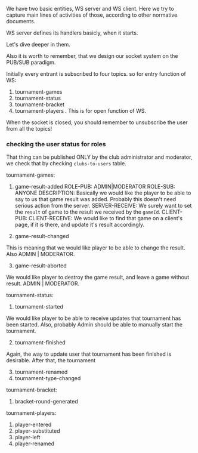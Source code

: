 


We have two basic entities, WS server and WS client. Here we try to capture main lines of activities of those, according to other normative documents. 



WS server defines its handlers basicly, when it starts. 

Let's dive deeper in them. 

Also it is worth to remember, that we design our socket system on the PUB/SUB paradigm.



Initially every entrant is subscribed to four topics. so for entry function of WS: 
1. tournament-games
2. tournament-status
3. tournament-bracket
4. tournament-players
. This is for open function of WS.

When the socket is closed, you should remember to unsubscribe the user from all the topics! 


### checking the user status for roles 
That thing can be published ONLY by the club administrator and moderator, we check that by checking `clubs-to-users` table. 


tournament-games: 



1. game-result-added
ROLE-PUB: ADMIN|MODERATOR
ROLE-SUB: ANYONE
DESCRIPTION: Basically we would like the player to be able to say to us that game result was added. Probably this doesn't need serious action from the server. 
SERVER-RECEIVE: We surely want to set the `result` of game to the result we received by the `gameId`. 
CLIENT-PUB: 
CLIENT-RECEIVE: We would like to find that game on a client's page, if it is there, and update it's result accordingly.

2. game-result-changed

This is meaning that we would like player to be able to change the result.  Also ADMIN | MODERATOR.


3. game-result-aborted

We would like player to destroy the game result, and leave a game without result. ADMIN | MODERATOR.


tournament-status:
1. tournament-started

We would like player to be able to receive updates that tournament has been started. Also, probably Admin should be able to manually start the tournament.


2. tournament-finished

Again, the way to update user that tournament has been finished is desirable. After that, the tournament 

3. tournament-renamed
4. tournament-type-changed

tournament-bracket:
1. bracket-round-generated

tournament-players:
1. player-entered
2. player-substituted
3. player-left
4. player-renamed
